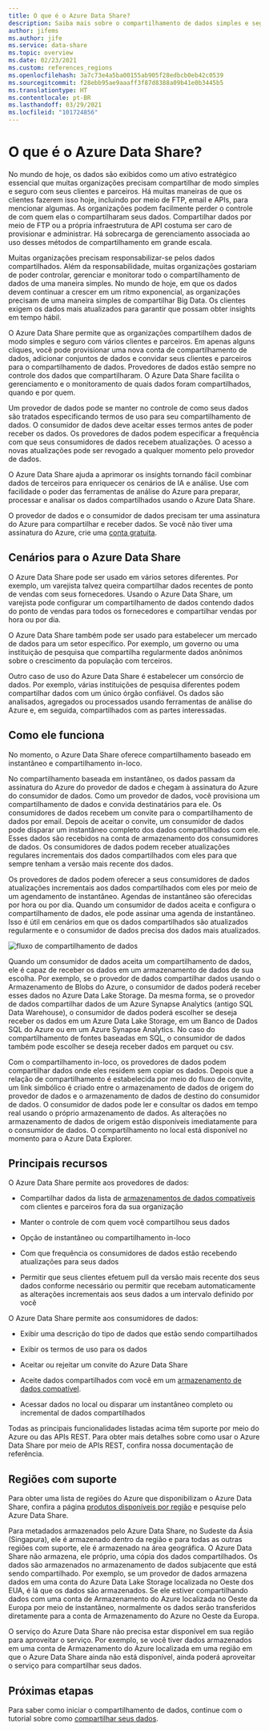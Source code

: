 ```yaml
---
title: O que é o Azure Data Share?
description: Saiba mais sobre o compartilhamento de dados simples e seguro com vários clientes e parceiros usando o Azure Data Share.
author: jifems
ms.author: jife
ms.service: data-share
ms.topic: overview
ms.date: 02/23/2021
ms.custom: references_regions
ms.openlocfilehash: 3a7c73e4a5ba00155ab905f28edbcb0eb42c0539
ms.sourcegitcommit: f28ebb95ae9aaaff3f87d8388a09b41e0b3445b5
ms.translationtype: HT
ms.contentlocale: pt-BR
ms.lasthandoff: 03/29/2021
ms.locfileid: "101724856"
---
```

# <a name="what-is-azure-data-share"></a>O que é o Azure Data Share?

No mundo de hoje, os dados são exibidos como um ativo estratégico essencial que muitas organizações precisam compartilhar de modo simples e seguro com seus clientes e parceiros. Há muitas maneiras de que os clientes fazerem isso hoje, incluindo por meio de FTP, email e APIs, para mencionar algumas. As organizações podem facilmente perder o controle de com quem elas o compartilharam seus dados. Compartilhar dados por meio de FTP ou a própria infraestrutura de API costuma ser caro de provisionar e administrar. Há sobrecarga de gerenciamento associada ao uso desses métodos de compartilhamento em grande escala. 

Muitas organizações precisam responsabilizar-se pelos dados compartilhados. Além da responsabilidade, muitas organizações gostariam de poder controlar, gerenciar e monitorar todo o compartilhamento de dados de uma maneira simples. No mundo de hoje, em que os dados devem continuar a crescer em um ritmo exponencial, as organizações precisam de uma maneira simples de compartilhar Big Data. Os clientes exigem os dados mais atualizados para garantir que possam obter insights em tempo hábil.

O Azure Data Share permite que as organizações compartilhem dados de modo simples e seguro com vários clientes e parceiros. Em apenas alguns cliques, você pode provisionar uma nova conta de compartilhamento de dados, adicionar conjuntos de dados e convidar seus clientes e parceiros para o compartilhamento de dados. Provedores de dados estão sempre no controle dos dados que compartilharam. O Azure Data Share facilita o gerenciamento e o monitoramento de quais dados foram compartilhados, quando e por quem. 

Um provedor de dados pode se manter no controle de como seus dados são tratados especificando termos de uso para seu compartilhamento de dados. O consumidor de dados deve aceitar esses termos antes de poder receber os dados. Os provedores de dados podem especificar a frequência com que seus consumidores de dados recebem atualizações. O acesso a novas atualizações pode ser revogado a qualquer momento pelo provedor de dados. 

O Azure Data Share ajuda a aprimorar os insights tornando fácil combinar dados de terceiros para enriquecer os cenários de IA e análise. Use com facilidade o poder das ferramentas de análise do Azure para preparar, processar e analisar os dados compartilhados usando o Azure Data Share. 

O provedor de dados e o consumidor de dados precisam ter uma assinatura do Azure para compartilhar e receber dados. Se você não tiver uma assinatura do Azure, crie uma [conta gratuita](https://azure.microsoft.com/free/).

## <a name="scenarios-for-azure-data-share"></a>Cenários para o Azure Data Share

O Azure Data Share pode ser usado em vários setores diferentes. Por exemplo, um varejista talvez queira compartilhar dados recentes de ponto de vendas com seus fornecedores. Usando o Azure Data Share, um varejista pode configurar um compartilhamento de dados contendo dados do ponto de vendas para todos os fornecedores e compartilhar vendas por hora ou por dia. 

O Azure Data Share também pode ser usado para estabelecer um mercado de dados para um setor específico. Por exemplo, um governo ou uma instituição de pesquisa que compartilha regularmente dados anônimos sobre o crescimento da população com terceiros. 

Outro caso de uso do Azure Data Share é estabelecer um consórcio de dados. Por exemplo, várias instituições de pesquisa diferentes podem compartilhar dados com um único órgão confiável. Os dados são analisados, agregados ou processados usando ferramentas de análise do Azure e, em seguida, compartilhados com as partes interessadas. 

## <a name="how-it-works"></a>Como ele funciona

No momento, o Azure Data Share oferece compartilhamento baseado em instantâneo e compartilhamento in-loco. 

No compartilhamento baseada em instantâneo, os dados passam da assinatura do Azure do provedor de dados e chegam à assinatura do Azure do consumidor de dados. Como um provedor de dados, você provisiona um compartilhamento de dados e convida destinatários para ele. Os consumidores de dados recebem um convite para o compartilhamento de dados por email. Depois de aceitar o convite, um consumidor de dados pode disparar um instantâneo completo dos dados compartilhados com ele. Esses dados são recebidos na conta de armazenamento dos consumidores de dados. Os consumidores de dados podem receber atualizações regulares incrementais dos dados compartilhados com eles para que sempre tenham a versão mais recente dos dados. 

Os provedores de dados podem oferecer a seus consumidores de dados atualizações incrementais aos dados compartilhados com eles por meio de um agendamento de instantâneo. Agendas de instantâneo são oferecidas por hora ou por dia. Quando um consumidor de dados aceita e configura o compartilhamento de dados, ele pode assinar uma agenda de instantâneo. Isso é útil em cenários em que os dados compartilhados são atualizados regularmente e o consumidor de dados precisa dos dados mais atualizados. 

![fluxo de compartilhamento de dados](media/data-share-flow.png)

Quando um consumidor de dados aceita um compartilhamento de dados, ele é capaz de receber os dados em um armazenamento de dados de sua escolha. Por exemplo, se o provedor de dados compartilhar dados usando o Armazenamento de Blobs do Azure, o consumidor de dados poderá receber esses dados no Azure Data Lake Storage. Da mesma forma, se o provedor de dados compartilhar dados de um Azure Synapse Analytics (antigo SQL Data Warehouse), o consumidor de dados poderá escolher se deseja receber os dados em um Azure Data Lake Storage, em um Banco de Dados SQL do Azure ou em um Azure Synapse Analytics. No caso do compartilhamento de fontes baseadas em SQL, o consumidor de dados também pode escolher se deseja receber dados em parquet ou csv. 

Com o compartilhamento in-loco, os provedores de dados podem compartilhar dados onde eles residem sem copiar os dados. Depois que a relação de compartilhamento é estabelecida por meio do fluxo de convite, um link simbólico é criado entre o armazenamento de dados de origem do provedor de dados e o armazenamento de dados de destino do consumidor de dados. O consumidor de dados pode ler e consultar os dados em tempo real usando o próprio armazenamento de dados. As alterações no armazenamento de dados de origem estão disponíveis imediatamente para o consumidor de dados. O compartilhamento no local está disponível no momento para o Azure Data Explorer.

## <a name="key-capabilities"></a>Principais recursos

O Azure Data Share permite aos provedores de dados:

* Compartilhar dados da lista de [armazenamentos de dados compatíveis](supported-data-stores.md) com clientes e parceiros fora da sua organização

* Manter o controle de com quem você compartilhou seus dados

* Opção de instantâneo ou compartilhamento in-loco

* Com que frequência os consumidores de dados estão recebendo atualizações para seus dados

* Permitir que seus clientes efetuem pull da versão mais recente dos seus dados conforme necessário ou permitir que recebam automaticamente as alterações incrementais aos seus dados a um intervalo definido por você

O Azure Data Share permite aos consumidores de dados: 

* Exibir uma descrição do tipo de dados que estão sendo compartilhados

* Exibir os termos de uso para os dados

* Aceitar ou rejeitar um convite do Azure Data Share

* Aceite dados compartilhados com você em um [armazenamento de dados compatível](supported-data-stores.md).

* Acessar dados no local ou disparar um instantâneo completo ou incremental de dados compartilhados

Todas as principais funcionalidades listadas acima têm suporte por meio do Azure ou das APIs REST. Para obter mais detalhes sobre como usar o Azure Data Share por meio de APIs REST, confira nossa documentação de referência. 

## <a name="supported-regions"></a>Regiões com suporte

Para obter uma lista de regiões do Azure que disponibilizam o Azure Data Share, confira a página [produtos disponíveis por região](https://azure.microsoft.com/global-infrastructure/services/?products=data-share) e pesquise pelo Azure Data Share. 

Para metadados armazenados pelo Azure Data Share, no Sudeste da Ásia (Singapura), ele é armazenado dentro da região e para todas as outras regiões com suporte, ele é armazenado na área geográfica. O Azure Data Share não armazena, ele próprio, uma cópia dos dados compartilhados. Os dados são armazenados no armazenamento de dados subjacente que está sendo compartilhado. Por exemplo, se um provedor de dados armazena dados em uma conta do Azure Data Lake Storage localizada no Oeste dos EUA, é lá que os dados são armazenados. Se ele estiver compartilhando dados com uma conta de Armazenamento do Azure localizada no Oeste da Europa por meio de instantâneo, normalmente os dados serão transferidos diretamente para a conta de Armazenamento do Azure no Oeste da Europa. 

O serviço do Azure Data Share não precisa estar disponível em sua região para aproveitar o serviço. Por exemplo, se você tiver dados armazenados em uma conta de Armazenamento do Azure localizada em uma região em que o Azure Data Share ainda não está disponível, ainda poderá aproveitar o serviço para compartilhar seus dados. 

## <a name="next-steps"></a>Próximas etapas

Para saber como iniciar o compartilhamento de dados, continue com o tutorial sobre como [compartilhar seus dados](share-your-data.md).

